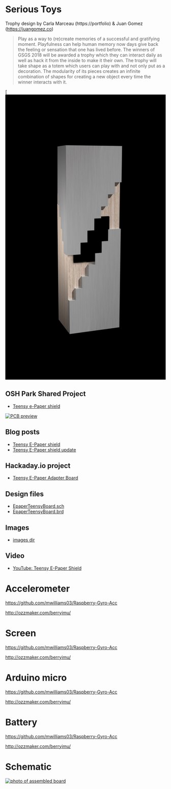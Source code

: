
# Serious Toys
Trophy design by Carla Marceau (https://portfolio) & Juan Gomez (https://juangomez.co)
 > Play as a way to (re)create memories of a successful and gratifying moment. Playfulness can help human memory now days give back the feeling or sensation that one has lived before.
The winners of GSGS 2018  will be awarded a trophy which they can interact daily as well as hack it from the inside to make it their own.
The trophy will take shape as a totem which users can play with and not only put as a decoration. The modularity of its pieces creates an infinite combination of shapes for creating a new object every time the winner interacts with it.

[![photo of trophy rendering](images/Trophee_visualisation.jpg)

## OSH Park Shared Project
* [Teensy e-Paper shield](https://oshpark.com/shared_projects/3KynIVn6)

[![PCB preview](images/small-pcb-top-bottom.png)](https://oshpark.com/shared_projects/3KynIVn6)

## Blog posts
* [Teensy E-Paper shield](https://blog.oshpark.com/2016/08/27/teensy-e-paper-shield/)
* [Teensy E-Paper shield update](https://blog.oshpark.com/2016/09/07/teensy-e-paper-shield-update/)

## Hackaday.io project
* [Teensy E-Paper Adapter Board](https://hackaday.io/project/13327-teensy-e-paper-adapter-board)

## Design files
* [EpaperTeensyBoard.sch](https://cdn.hackaday.io/files/13327570182368/EpaperTeensyBoard.sch)
* [EpaperTeensyBoard.brd](https://cdn.hackaday.io/files/13327570182368/EpaperTeensyBoard.brd)

## Images
* [images dir](/images)

## Video
* [YouTube: Teensy E-Paper Shield](https://www.youtube.com/watch?v=xAe1GGP35UQ)



# Accelerometer

https://github.com/mwilliams03/Raspberry-Gyro-Acc

http://ozzmaker.com/berryimu/

# Screen

https://github.com/mwilliams03/Raspberry-Gyro-Acc

http://ozzmaker.com/berryimu/

# Arduino micro

https://github.com/mwilliams03/Raspberry-Gyro-Acc

http://ozzmaker.com/berryimu/

# Battery

https://github.com/mwilliams03/Raspberry-Gyro-Acc

http://ozzmaker.com/berryimu/


# Schematic

[![photo of assembled board](images/teensy-epaper-shield-small.png)](https://oshpark.com/shared_projects/3KynIVn6)


